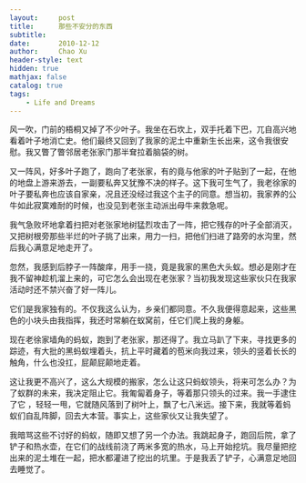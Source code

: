 ```yaml
---
layout:     post
title:      那些不安分的东西
subtitle:   
date:       2010-12-12
author:     Chao Xu
header-style: text
hidden: true
mathjax: false 
catalog: true
tags:
    - Life and Dreams
---
```


风一吹，门前的梧桐又掉了不少叶子。我坐在石坎上，双手托着下巴，兀自高兴地看着叶子地消亡史。他们最终又回到了我家的泥土中重新生长出来，这令我很安慰。我又瞥了瞥邻居老张家门那半耷拉着脑袋的树。

又一阵风，好多叶子跑了，跑向了老张家，有的竟与他家的叶子贴到了一起，在他的地盘上游来游去，一副要私奔又犹豫不决的样子。这下我可生气了，我老徐家的叶子要私奔也应该自家亲，况且还没经过我这个主子的同意。想当初，我家养的公牛如此寂寞难耐的时候，也没见到老张主动派出母牛来救急呢。

我气急败坏地拿着扫把对老张家地树猛烈攻击了一阵，把它残存的叶子全部消灭，又把树根旁那些半烂的叶子挑了出来，用力一扫，把他们扫进了路旁的水沟里，然后我心满意足地走开了。

忽然，我感到后脖子一阵酸痒，用手一挠，竟是我家的黑色大头蚁。想必是刚才在我不留神趁机溜上来的，可它怎么会出现在老张家？当初我发现这些家伙只在我家活动时还不禁兴奋了好一阵儿。

它们是我家独有的。不仅我这么认为，乡亲们都同意。不久我便得意起来，这些黑色的小块头由我指挥，我还时常躺在蚁窝前，任它们爬上我的身躯。

现在老徐家墙角的蚂蚁，跑到了老张家，那还得了。我立马趴了下来，寻找更多的踪迹，有大批的黑蚂蚁埋着头，抗上平时藏着的苞米向我过来，领头的竖着长长的触角，什么也没扛，屁颠屁颠地走着。

这让我更不高兴了，这么大规模的搬家，怎么让这只蚂蚁领头，将来可怎么办？为了蚁群的未来，我决定阻止它。我匍匐着身子，等着那只领头的过来。我一手逮住了它 ，轻轻一甩，它就随风落到了树叶上，飘了七八米远。接下来，我就等着蚂蚁们自乱阵脚，回去大本营。事实上，这些家伙又让我失望了。

我暗骂这些不讨好的蚂蚁，随即又想了另一个办法。我跳起身子，跑回后院，拿了铲子和热水壶，在它们的战线前浇了两米多宽的热水，马上开始挖坑。我尽量把挖出来的泥土堆在一起，把水都灌进了挖出的坑里。于是我丢了铲子，心满意足地回去睡觉了。